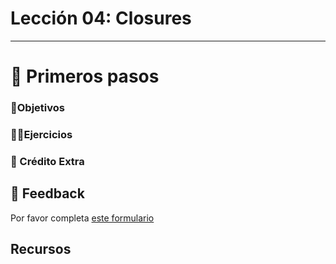 # Lección 04: Closures

----

# 🐾 Primeros pasos

### 🎯Objetivos

### 🏋️‍♂️Ejercicios

### 🍬 Crédito Extra

## 📣 Feedback
Por favor completa [este formulario](https://docs.google.com/forms/d/e/1FAIpQLSf6hxzKdcgkQv6EKjS1AXmGO_Y49Aa86zOpcveI3Xp-ZIHYTg/viewform?usp=pp_url&entry.1972342453={{MI-EMAIL}}&entry.1828471740=leccion-04)

## Recursos